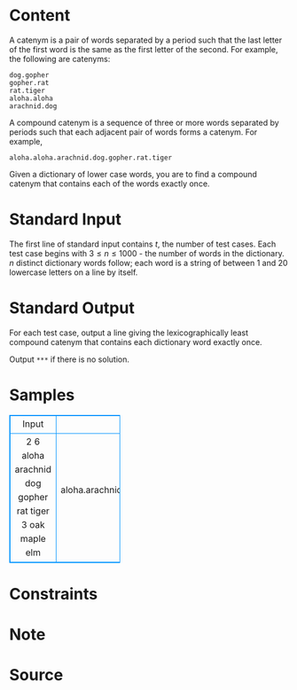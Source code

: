 
# Content

A catenym is a pair of words separated by a period such that the last letter of the first word is the same as the first letter of the second. For example, the following are catenyms: 
```
dog.gopher
gopher.rat
rat.tiger
aloha.aloha
arachnid.dog
```
A compound catenym is a sequence of three or more words separated by periods such that each adjacent pair of words forms a catenym. For example, 
```
aloha.aloha.arachnid.dog.gopher.rat.tiger 
```
Given a dictionary of lower case words, you are to find a compound catenym that contains each of the words exactly once.

# Standard Input

The first line of standard input contains $t$, the number of test cases. Each test case begins with $3 \leq n \leq 1000$ - the number of words in the dictionary. $n$ distinct dictionary words follow; each word is a string of between $1$ and $20$ lowercase letters on a line by itself.

# Standard Output

For each test case, output a line giving the lexicographically least compound catenym that contains each dictionary word exactly once. 

Output `***` if there is no solution.

# Samples

<style>
        table,table tr th, table tr td { border:1px solid #0094ff; }
        table { width: 200px; min-height: 25px; line-height: 25px; text-align: center; border-collapse: collapse;}   
    </style>
<table>
	<tr>
		<td>Input</td>
		<td>Output</td>
	</tr>
<tr><td>2
6
aloha
arachnid
dog
gopher
rat
tiger
3
oak
maple
elm</td><td>aloha.arachnid.dog.gopher.rat.tiger
***</td></tr></table>


# Constraints



# Note



# Source


